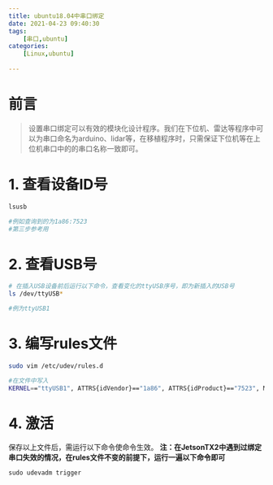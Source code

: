 ```yaml
---
title: ubuntu18.04中串口绑定
date: 2021-04-23 09:40:30
tags: 
    [串口,ubuntu] 
categories: 
    [Linux,ubuntu]
    
---
```

# 前言
> 设置串口绑定可以有效的模块化设计程序。我们在下位机、雷达等程序中可以为串口命名为arduino、lidar等，在移植程序时，只需保证下位机等在上位机串口中的的串口名称一致即可。

# 1. 查看设备ID号
```bash
lsusb

#例如查询到的为1a86:7523
#第三步参考用
```

# 2. 查看USB号
```bash
# 在插入USB设备前后运行以下命令，查看变化的ttyUSB序号，即为新插入的USB号
ls /dev/ttyUSB*

#例为ttyUSB1
```

# 3. 编写rules文件

```bash
sudo vim /etc/udev/rules.d

#在文件中写入
KERNEL=="ttyUSB1", ATTRS{idVendor}=="1a86", ATTRS{idProduct}=="7523", MODE:="0666", SYMLINK+="arduino"
```

# 4. 激活

保存以上文件后，需运行以下命令使命令生效。
**注：在JetsonTX2中遇到过绑定串口失效的情况，在rules文件不变的前提下，运行一遍以下命令即可**
```
sudo udevadm trigger
```